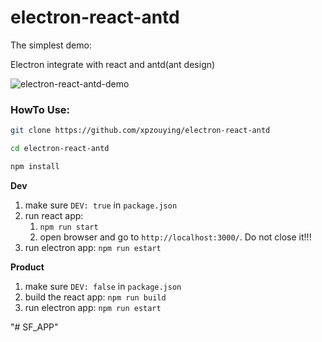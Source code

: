 # electron-react-antd
The simplest demo: 

Electron integrate with react and antd(ant design)



![electron-react-antd-demo](./assets/electron-react-antd.jpg)

### HowTo Use:



```bash
git clone https://github.com/xpzouying/electron-react-antd

cd electron-react-antd

npm install
```



**Dev**



1. make sure `DEV: true` in `package.json`
2. run react app: 
   1. `npm run start`
   2. open browser and go to `http://localhost:3000/`. Do not close it!!!
3. run electron app: `npm run estart` 



**Product**

1. make sure `DEV: false` in `package.json`
2. build the react app: `npm run build`
3. run electron app: `npm run estart`

"# SF_APP" 
